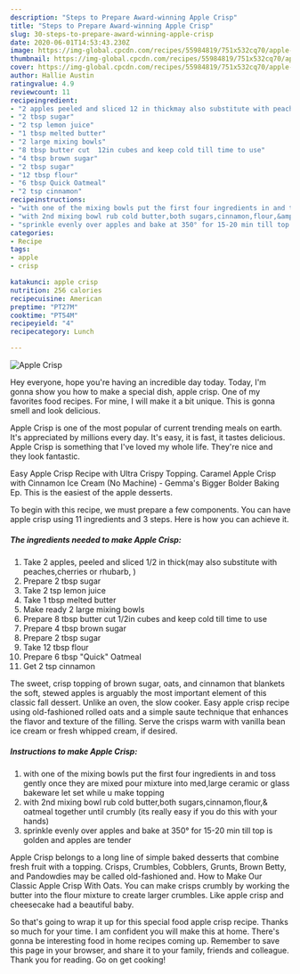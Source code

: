 ```yaml
---
description: "Steps to Prepare Award-winning Apple Crisp"
title: "Steps to Prepare Award-winning Apple Crisp"
slug: 30-steps-to-prepare-award-winning-apple-crisp
date: 2020-06-01T14:53:43.230Z
image: https://img-global.cpcdn.com/recipes/55984819/751x532cq70/apple-crisp-recipe-main-photo.jpg
thumbnail: https://img-global.cpcdn.com/recipes/55984819/751x532cq70/apple-crisp-recipe-main-photo.jpg
cover: https://img-global.cpcdn.com/recipes/55984819/751x532cq70/apple-crisp-recipe-main-photo.jpg
author: Hallie Austin
ratingvalue: 4.9
reviewcount: 11
recipeingredient:
- "2 apples peeled and sliced 12 in thickmay also substitute with peachescherries or rhubarb "
- "2 tbsp sugar"
- "2 tsp lemon juice"
- "1 tbsp melted butter"
- "2 large mixing bowls"
- "8 tbsp butter cut  12in cubes and keep cold till time to use"
- "4 tbsp brown sugar"
- "2 tbsp sugar"
- "12 tbsp flour"
- "6 tbsp Quick Oatmeal"
- "2 tsp cinnamon"
recipeinstructions:
- "with one of the mixing bowls put the first four ingredients in and toss gently once they are mixed pour mixture into med,large ceramic or glass bakeware let set while u make topping"
- "with 2nd mixing bowl rub cold butter,both sugars,cinnamon,flour,&amp; oatmeal together until crumbly (its really easy if you do this with your hands)"
- "sprinkle evenly over apples and bake at 350° for 15-20 min till top is golden and apples are tender"
categories:
- Recipe
tags:
- apple
- crisp

katakunci: apple crisp 
nutrition: 256 calories
recipecuisine: American
preptime: "PT27M"
cooktime: "PT54M"
recipeyield: "4"
recipecategory: Lunch

---
```



![Apple Crisp](https://img-global.cpcdn.com/recipes/55984819/751x532cq70/apple-crisp-recipe-main-photo.jpg)

Hey everyone, hope you're having an incredible day today. Today, I'm gonna show you how to make a special dish, apple crisp. One of my favorites food recipes. For mine, I will make it a bit unique. This is gonna smell and look delicious.

Apple Crisp is one of the most popular of current trending meals on earth. It's appreciated by millions every day. It's easy, it is fast, it tastes delicious. Apple Crisp is something that I've loved my whole life. They're nice and they look fantastic.

Easy Apple Crisp Recipe with Ultra Crispy Topping. Caramel Apple Crisp with Cinnamon Ice Cream (No Machine) - Gemma&#39;s Bigger Bolder Baking Ep. This is the easiest of the apple desserts.


To begin with this recipe, we must prepare a few components. You can have apple crisp using 11 ingredients and 3 steps. Here is how you can achieve it.

##### The ingredients needed to make Apple Crisp:

1. Take 2 apples, peeled and sliced 1/2 in thick(may also substitute with peaches,cherries or rhubarb, )
1. Prepare 2 tbsp sugar
1. Take 2 tsp lemon juice
1. Take 1 tbsp melted butter
1. Make ready 2 large mixing bowls
1. Prepare 8 tbsp butter cut  1/2in cubes and keep cold till time to use
1. Prepare 4 tbsp brown sugar
1. Prepare 2 tbsp sugar
1. Take 12 tbsp flour
1. Prepare 6 tbsp &#34;Quick&#34; Oatmeal
1. Get 2 tsp cinnamon


The sweet, crisp topping of brown sugar, oats, and cinnamon that blankets the soft, stewed apples is arguably the most important element of this classic fall dessert. Unlike an oven, the slow cooker. Easy apple crisp recipe using old-fashioned rolled oats and a simple saute technique that enhances the flavor and texture of the filling. Serve the crisps warm with vanilla bean ice cream or fresh whipped cream, if desired. 

##### Instructions to make Apple Crisp:

1. with one of the mixing bowls put the first four ingredients in and toss gently once they are mixed pour mixture into med,large ceramic or glass bakeware let set while u make topping
1. with 2nd mixing bowl rub cold butter,both sugars,cinnamon,flour,&amp; oatmeal together until crumbly (its really easy if you do this with your hands)
1. sprinkle evenly over apples and bake at 350° for 15-20 min till top is golden and apples are tender


Apple Crisp belongs to a long line of simple baked desserts that combine fresh fruit with a topping. Crisps, Crumbles, Cobblers, Grunts, Brown Betty, and Pandowdies may be called old-fashioned and. How to Make Our Classic Apple Crisp With Oats. You can make crisps crumbly by working the butter into the flour mixture to create larger crumbles. Like apple crisp and cheesecake had a beautiful baby. 

So that's going to wrap it up for this special food apple crisp recipe. Thanks so much for your time. I am confident you will make this at home. There's gonna be interesting food in home recipes coming up. Remember to save this page in your browser, and share it to your family, friends and colleague. Thank you for reading. Go on get cooking!
